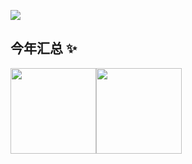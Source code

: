 ![](https://github-readme-stats.vercel.app/api?username=danyhug)

## 今年汇总 ✨

<img align="" height="137px" src="https://github-readme-stats.vercel.app/api?username=danyhug&hide_title=true&hide_border=true&show_icons=true&include_all_commits=true&line_height=21&bg_color=0,EC6C6C,FFD479,FFFC79,73FA79&theme=graywhite&locale=cn" /><img align="" height="137px" src="https://github-readme-stats.vercel.app/api/top-langs/?username=danyhug&hide_title=true&hide_border=true&layout=compact&bg_color=0,73FA79,73FDFF,D783FF&theme=graywhite&locale=cn" />
